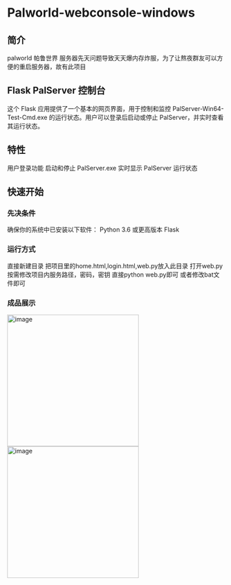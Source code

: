 # Palworld-webconsole-windows
## 简介
palworld 帕鲁世界 
服务器先天问题导致天天爆内存炸服，为了让熬夜群友可以方便的重启服务器，故有此项目
## Flask PalServer 控制台
这个 Flask 应用提供了一个基本的网页界面，用于控制和监控 PalServer-Win64-Test-Cmd.exe 的运行状态。用户可以登录后启动或停止 PalServer，并实时查看其运行状态。
## 特性
用户登录功能
启动和停止 PalServer.exe
实时显示 PalServer 运行状态
## 快速开始
### 先决条件
确保你的系统中已安装以下软件：
Python 3.6 或更高版本
Flask
### 运行方式
直接新建目录
把项目里的home.html,login.html,web.py放入此目录
打开web.py
按需修改项目内服务路径，密码，密钥
直接python web.py即可
或者修改bat文件即可
### 成品展示
<img width="304" alt="image" src="https://github.com/mEnacEc/Palworld-webconsole-windows/assets/40492268/149ed964-1ed6-4052-a28a-a034bbf1e5b9">
<img width="304" alt="image" src="https://github.com/mEnacEc/Palworld-webconsole-windows/assets/40492268/0d4409d0-93cc-4243-974f-8953f8da82f5">

